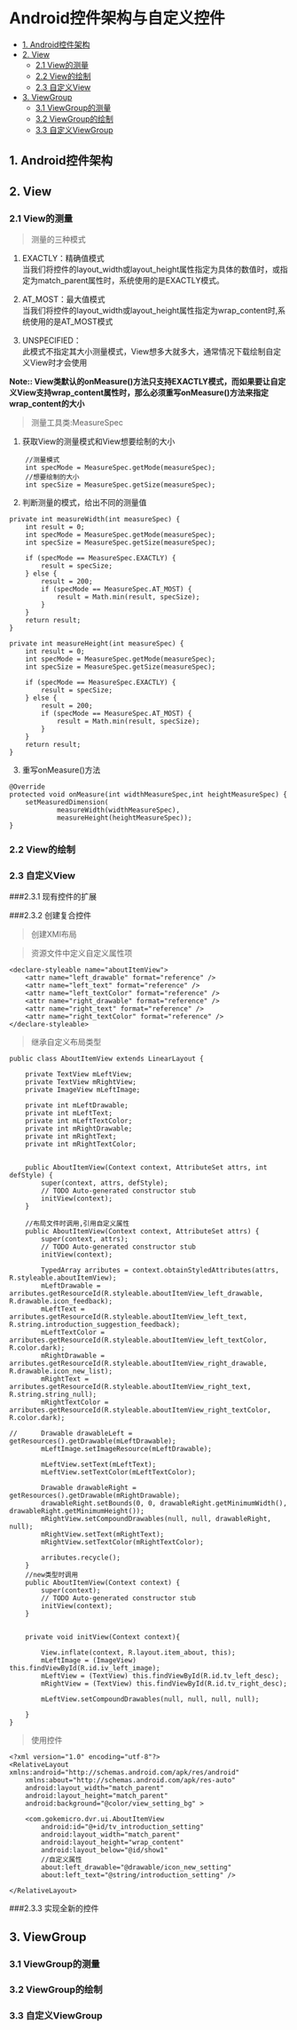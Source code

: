 Android控件架构与自定义控件
======

*	[1. Android控件架构](#structure)
*	[2. View](#view)
	*	[2.1 View的测量](#viewmeasure)
	*	[2.2 View的绘制](#viewdraw)
	*	[2.3 自定义View](#viewcustom)
*	[3. ViewGroup](#viewgroup)
	*	[3.1 ViewGroup的测量](#groupmeasure)
	*	[3.2 ViewGroup的绘制](#groupdraw)
	*	[3.3 自定义ViewGroup](#groupcustom)


<h2 id="structure">1. Android控件架构</h2>

<h2 id="view">2. View</h2>

<h3 id="viewmeasure">2.1 View的测量</h3>

>测量的三种模式  

1. EXACTLY：精确值模式  
 当我们将控件的layout\_width或layout\_height属性指定为具体的数值时，或指定为match\_parent属性时，系统使用的是EXACTLY模式。

2. AT_MOST：最大值模式  
 当我们将控件的layout\_width或layout\_height属性指定为wrap\_content时,系统使用的是AT\_MOST模式  

3. UNSPECIFIED：  
 此模式不指定其大小测量模式，View想多大就多大，通常情况下载绘制自定义View时才会使用  

**Note:: View类默认的onMeasure()方法只支持EXACTLY模式，而如果要让自定义View支持wrap\_content属性时，那么必须重写onMeasure()方法来指定wrap\_content的大小**

>测量工具类:MeasureSpec  

1. 获取View的测量模式和View想要绘制的大小  

```
	//测量模式
    int specMode = MeasureSpec.getMode(measureSpec);  
	//想要绘制的大小
    int specSize = MeasureSpec.getSize(measureSpec);  
```

2. 判断测量的模式，给出不同的测量值  

```
private int measureWidth(int measureSpec) {
    int result = 0;
    int specMode = MeasureSpec.getMode(measureSpec);
    int specSize = MeasureSpec.getSize(measureSpec);

    if (specMode == MeasureSpec.EXACTLY) {
        result = specSize;
    } else {
        result = 200;
        if (specMode == MeasureSpec.AT_MOST) {
            result = Math.min(result, specSize);
        }
    }
    return result;
}

private int measureHeight(int measureSpec) {
    int result = 0;
    int specMode = MeasureSpec.getMode(measureSpec);
    int specSize = MeasureSpec.getSize(measureSpec);

    if (specMode == MeasureSpec.EXACTLY) {
        result = specSize;
    } else {
        result = 200;
        if (specMode == MeasureSpec.AT_MOST) {
            result = Math.min(result, specSize);
        }
    }
    return result;
}
```

3. 重写onMeasure()方法

```
@Override
protected void onMeasure(int widthMeasureSpec,int heightMeasureSpec) {
    setMeasuredDimension(
            measureWidth(widthMeasureSpec),
            measureHeight(heightMeasureSpec));
}
```

<h3 id="viewdraw">2.2 View的绘制</h3>



<h3 id="viewcustom">2.3 自定义View</h3>

###2.3.1 现有控件的扩展 



###2.3.2 创建复合控件  

> 创建XMl布局  

> 资源文件中定义自定义属性项  

```
<declare-styleable name="aboutItemView">
    <attr name="left_drawable" format="reference" />
    <attr name="left_text" format="reference" />
    <attr name="left_textColor" format="reference" />
    <attr name="right_drawable" format="reference" />
    <attr name="right_text" format="reference" />
    <attr name="right_textColor" format="reference" />
</declare-styleable>
```

> 继承自定义布局类型  

```
public class AboutItemView extends LinearLayout {
	
	private TextView mLeftView;
	private TextView mRightView;
	private ImageView mLeftImage;
	
	private int mLeftDrawable;
	private int mLeftText;
	private int mLeftTextColor;
	private int mRightDrawable;
	private int mRightText;
	private int mRightTextColor;
	

	public AboutItemView(Context context, AttributeSet attrs, int defStyle) {
		super(context, attrs, defStyle);
		// TODO Auto-generated constructor stub
		initView(context);
	}

	//布局文件时调用,引用自定义属性
	public AboutItemView(Context context, AttributeSet attrs) {
		super(context, attrs);
		// TODO Auto-generated constructor stub
		initView(context);
		
		TypedArray arributes = context.obtainStyledAttributes(attrs, R.styleable.aboutItemView);
		mLeftDrawable = arributes.getResourceId(R.styleable.aboutItemView_left_drawable, R.drawable.icon_feedback);
		mLeftText = arributes.getResourceId(R.styleable.aboutItemView_left_text, R.string.introduction_suggestion_feedback);
		mLeftTextColor = arributes.getResourceId(R.styleable.aboutItemView_left_textColor, R.color.dark);
		mRightDrawable = arributes.getResourceId(R.styleable.aboutItemView_right_drawable, R.drawable.icon_new_list);
		mRightText = arributes.getResourceId(R.styleable.aboutItemView_right_text, R.string.string_null);
		mRightTextColor = arributes.getResourceId(R.styleable.aboutItemView_right_textColor, R.color.dark);
		
//		Drawable drawableLeft = getResources().getDrawable(mLeftDrawable);
		mLeftImage.setImageResource(mLeftDrawable);
		
		mLeftView.setText(mLeftText);
		mLeftView.setTextColor(mLeftTextColor);
		
		Drawable drawableRight = getResources().getDrawable(mRightDrawable);
		drawableRight.setBounds(0, 0, drawableRight.getMinimumWidth(), drawableRight.getMinimumHeight());
		mRightView.setCompoundDrawables(null, null, drawableRight, null);
		mRightView.setText(mRightText);
		mRightView.setTextColor(mRightTextColor);
		
		arributes.recycle();
	}
	//new类型时调用
	public AboutItemView(Context context) {
		super(context);
		// TODO Auto-generated constructor stub
		initView(context);
	}
	
	
	private void initView(Context context){
		
		View.inflate(context, R.layout.item_about, this);
		mLeftImage = (ImageView) this.findViewById(R.id.iv_left_image);
		mLeftView = (TextView) this.findViewById(R.id.tv_left_desc);
		mRightView = (TextView) this.findViewById(R.id.tv_right_desc);
		
		mLeftView.setCompoundDrawables(null, null, null, null);
		
	}
}  
```


>使用控件  

```
<?xml version="1.0" encoding="utf-8"?>
<RelativeLayout xmlns:android="http://schemas.android.com/apk/res/android"
    xmlns:about="http://schemas.android.com/apk/res-auto"
    android:layout_width="match_parent"
    android:layout_height="match_parent"
    android:background="@color/view_setting_bg" >

    <com.gokemicro.dvr.ui.AboutItemView
        android:id="@+id/tv_introduction_setting"
        android:layout_width="match_parent"
        android:layout_height="wrap_content"
        android:layout_below="@id/show1"
		//自定义属性
        about:left_drawable="@drawable/icon_new_setting"
        about:left_text="@string/introduction_setting" />

</RelativeLayout>
```

###2.3.3 实现全新的控件



<h2 id="viewgroup">3. ViewGroup</h2>


<h3 id="groupmeasure">3.1 ViewGroup的测量</h3>


<h3 id="groupdraw">3.2 ViewGroup的绘制</h3>


<h3 id="groupcustom">3.3 自定义ViewGroup</h3>

